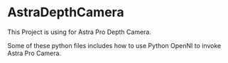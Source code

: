 # AstraDepthCamera
This Project is using for Astra Pro Depth Camera.

Some of these python files includes how to use Python OpenNI to invoke Astra Pro Camera.
